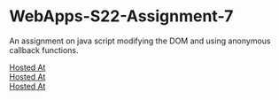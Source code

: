 # WebApps-S22-Assignment-7
An assignment on java script modifying the DOM and using anonymous callback functions.
<br>

[Hosted At](https://44-563-web-apps-s22.github.io/webapps-s22-assignment-7-ThaaraniY/hunt.html) <br>
[Hosted At](https://44-563-web-apps-s22.github.io/webapps-s22-assignment-7-ThaaraniY/reaction.html) <br>
[Hosted At](https://44-563-web-apps-s22.github.io/webapps-s22-assignment-7-ThaaraniY/queue.html) <br>